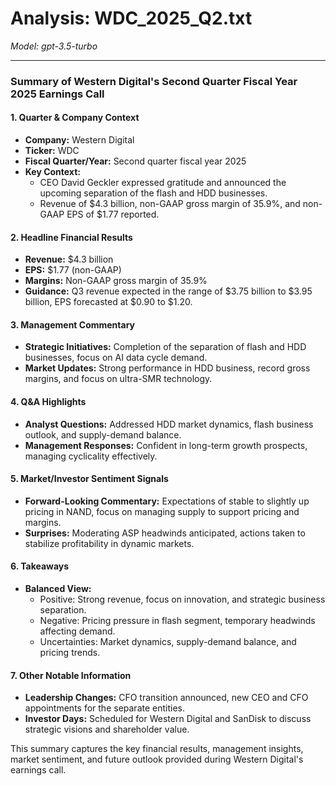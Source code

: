 # Analysis: WDC_2025_Q2.txt

*Model: gpt-3.5-turbo*

---

### Summary of Western Digital's Second Quarter Fiscal Year 2025 Earnings Call

#### 1. **Quarter & Company Context**
   - **Company:** Western Digital
   - **Ticker:** WDC
   - **Fiscal Quarter/Year:** Second quarter fiscal year 2025
   - **Key Context:** 
     - CEO David Geckler expressed gratitude and announced the upcoming separation of the flash and HDD businesses.
     - Revenue of $4.3 billion, non-GAAP gross margin of 35.9%, and non-GAAP EPS of $1.77 reported.

#### 2. **Headline Financial Results**
   - **Revenue:** $4.3 billion
   - **EPS:** $1.77 (non-GAAP)
   - **Margins:** Non-GAAP gross margin of 35.9%
   - **Guidance:** Q3 revenue expected in the range of $3.75 billion to $3.95 billion, EPS forecasted at $0.90 to $1.20.

#### 3. **Management Commentary**
   - **Strategic Initiatives:** Completion of the separation of flash and HDD businesses, focus on AI data cycle demand.
   - **Market Updates:** Strong performance in HDD business, record gross margins, and focus on ultra-SMR technology.

#### 4. **Q&A Highlights**
   - **Analyst Questions:** Addressed HDD market dynamics, flash business outlook, and supply-demand balance.
   - **Management Responses:** Confident in long-term growth prospects, managing cyclicality effectively.

#### 5. **Market/Investor Sentiment Signals**
   - **Forward-Looking Commentary:** Expectations of stable to slightly up pricing in NAND, focus on managing supply to support pricing and margins.
   - **Surprises:** Moderating ASP headwinds anticipated, actions taken to stabilize profitability in dynamic markets.

#### 6. **Takeaways**
   - **Balanced View:**
     - Positive: Strong revenue, focus on innovation, and strategic business separation.
     - Negative: Pricing pressure in flash segment, temporary headwinds affecting demand.
     - Uncertainties: Market dynamics, supply-demand balance, and pricing trends.

#### 7. **Other Notable Information**
   - **Leadership Changes:** CFO transition announced, new CEO and CFO appointments for the separate entities.
   - **Investor Days:** Scheduled for Western Digital and SanDisk to discuss strategic visions and shareholder value.

This summary captures the key financial results, management insights, market sentiment, and future outlook provided during Western Digital's earnings call.